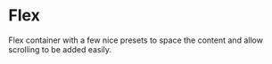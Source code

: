 # Flex
Flex container with a few nice presets to space the content and allow
scrolling to be added easily.

[component.md : ../examples/flex.html :]: #
